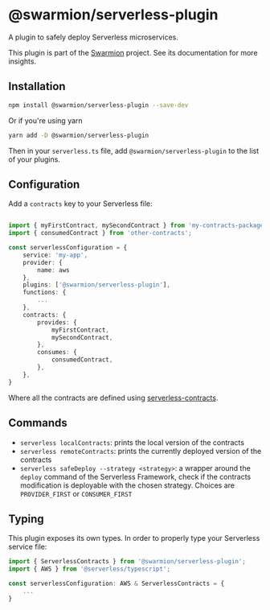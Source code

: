 # @swarmion/serverless-plugin

A plugin to safely deploy Serverless microservices.

This plugin is part of the [Swarmion](https://www.swarmion.dev) project. See its documentation for more insights.

## Installation

```bash
npm install @swarmion/serverless-plugin --save-dev
```

Or if you're using yarn

```bash
yarn add -D @swarmion/serverless-plugin
```

Then in your `serverless.ts` file, add `@swarmion/serverless-plugin` to the list of your plugins.

## Configuration

Add a `contracts` key to your Serverless file:

```ts

import { myFirstContract, mySecondContract } from 'my-contracts-package';
import { consumedContract } from 'other-contracts';

const serverlessConfiguration = {
    service: 'my-app',
    provider: {
        name: aws
    },
    plugins: ['@swarmion/serverless-plugin'],
    functions: {
        ...
    },
    contracts: {
        provides: {
            myFirstContract,
            mySecondContract,
        },
        consumes: {
            consumedContract,
        },
    },
}
```

Where all the contracts are defined using [serverless-contracts](https://www.swarmion.dev).

## Commands

- `serverless localContracts`: prints the local version of the contracts
- `serverless remoteContracts`: prints the currently deployed version of the contracts
- `serverless safeDeploy --strategy <strategy>`: a wrapper around the `deploy` command of the Serverless Framework, check if the contracts modification is deployable with the chosen strategy. Choices are `PROVIDER_FIRST` or `CONSUMER_FIRST`

## Typing

This plugin exposes its own types. In order to properly type your Serverless service file:

```ts
import { ServerlessContracts } from '@swarmion/serverless-plugin';
import { AWS } from '@serverless/typescript';

const serverlessConfiguration: AWS & ServerlessContracts = {
    ...
}
```
